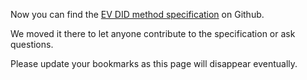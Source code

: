 Now you can find the [EV DID method specification](https://github.com/KayTrust/did-method-ev) on Github.

We moved it there to let anyone contribute to the specification or ask questions.

Please update your bookmarks as this page will disappear eventually.